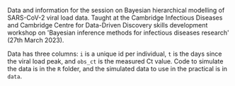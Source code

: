 Data and information for the session on Bayesian hierarchical modelling of SARS-CoV-2 viral load data.
Taught at the Cambridge Infectious Diseases and Cambridge Centre for Data-Driven Discovery skills development workshop on 'Bayesian inference methods for infectious diseases research' (27th March 2023).

Data has three columns: `i` is a unique id per individual, `t` is the days since the viral load peak, and `obs_ct` is the measured Ct value.
Code to simulate the data is in the `R` folder, and the simulated data to use in the practical is in `data`.
